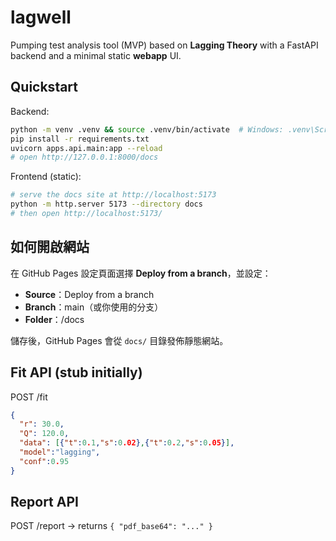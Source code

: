 
# lagwell

Pumping test analysis tool (MVP) based on **Lagging Theory** with a FastAPI backend and a minimal static **webapp** UI.

## Quickstart

Backend:
```bash
python -m venv .venv && source .venv/bin/activate  # Windows: .venv\Scripts\activate
pip install -r requirements.txt
uvicorn apps.api.main:app --reload
# open http://127.0.0.1:8000/docs
```

Frontend (static):
```bash
# serve the docs site at http://localhost:5173
python -m http.server 5173 --directory docs
# then open http://localhost:5173/
```

## 如何開啟網站

在 GitHub Pages 設定頁面選擇 **Deploy from a branch**，並設定：

- **Source**：Deploy from a branch
- **Branch**：main（或你使用的分支）
- **Folder**：/docs

儲存後，GitHub Pages 會從 `docs/` 目錄發佈靜態網站。

## Fit API (stub initially)
POST /fit
```json
{
  "r": 30.0,
  "Q": 120.0,
  "data": [{"t":0.1,"s":0.02},{"t":0.2,"s":0.05}],
  "model":"lagging",
  "conf":0.95
}
```

## Report API
POST /report -> returns `{ "pdf_base64": "..." }`
